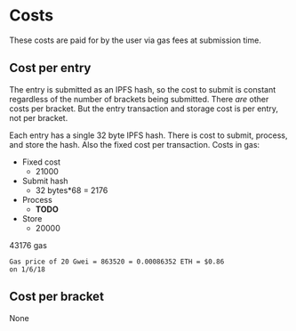 # Costs
These costs are paid for by the user via gas fees at submission time.

## Cost per entry
The entry is submitted as an IPFS hash, so the cost to submit is constant regardless of the number of brackets being submitted. There *are* other costs per bracket. But the entry transaction and storage cost is per entry, not per bracket.

Each entry has a single 32 byte IPFS hash. There is cost to submit, process, and store the hash. Also the fixed cost per transaction. Costs in gas:
- Fixed cost
	- 21000
- Submit hash
	- 32 bytes*68 = 2176
- Process
	- **TODO**
- Store
	- 20000

43176 gas
```
Gas price of 20 Gwei = 863520 = 0.00086352 ETH = $0.86
on 1/6/18
```

## Cost per bracket
None
